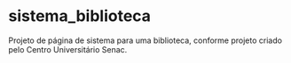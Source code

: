 # sistema_biblioteca
Projeto de página de sistema para uma biblioteca, conforme projeto criado pelo Centro Universitário Senac.
